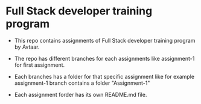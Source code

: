 # Full Stack developer training program

* This repo contains assignments of Full Stack developer training program by Avtaar.

* The repo has different branches for each assignments like assignment-1 for first assignment.

* Each branches has a folder for that specific assignment like for example assignment-1 branch contains a folder "Assignment-1"

* Each assignment forder has its own README.md file.
